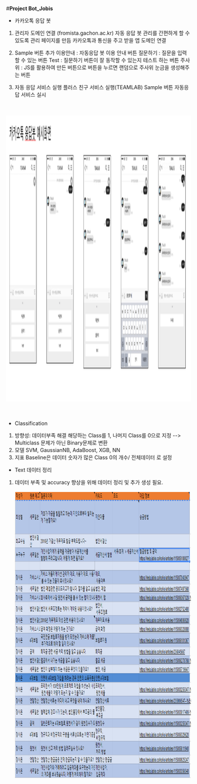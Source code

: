 #**Project Bot_Jobis**
- 카카오톡 응답 봇
1. 관리자 도메인 연결 (fromista.gachon.ac.kr)
    자동 응답 봇 관리를 간편하게 할 수 있도록 관리 페이지를 만듬
    카카오톡과 통신을 주고 받을 앱 도메인 연결

2. Sample 버튼 추가
    이용안내 : 자동응답 봇 이용 안내 버튼
    질문하기 : 질문을 입력할 수 있는 버튼
    Test : 질문하기 버튼이 잘 동작할 수 있는지 테스트 하는 버튼
    주사위 : JS를 활용하여 만든 버튼으로 버튼을 누르면 랜덤으로  주사위 눈금을 생성해주는 버튼
3. 자동 응답 서비스 실행
    플러스 친구 서비스 실행(TEAMLAB)
    Sample 버튼 자동응답 서비스 실시

   <br></br>
   <img src="kakaotalk.png" width= "800" height= "780"/></br>
   <br></br>
- Classification
1. 방향성: 데이터부족 해결
  해당하는 Class를 1, 나머지 Class를 0으로 지정 --> Multiclass 문제가 아닌 Binary문제로 변환
2. 모델
  SVM, GaussianNB, AdaBoost, XGB, NN
3. 지표
  Baseline은 데이터 숫자가 많은 Class 0의 개수/ 전체데이터 로 설정

- Text 데이터 정리
1.  데이터 부족 및 accuracy 향상을 위해 데이터 정리 및 추가 생성 필요.
    <br></br>
    <img src="data_example.png" width="800" height="780"/>
    <br></br>
